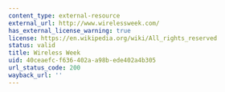 ```yaml
---
content_type: external-resource
external_url: http://www.wirelessweek.com/
has_external_license_warning: true
license: https://en.wikipedia.org/wiki/All_rights_reserved
status: valid
title: Wireless Week
uid: 40ceaefc-f636-402a-a98b-ede402a4b305
url_status_code: 200
wayback_url: ''
---
```

